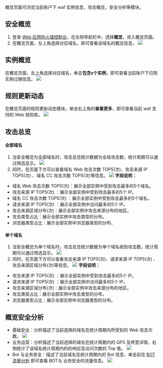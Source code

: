 概览页面可浏览当前账户下 waf 实例信息，攻击概览，安全分析等模块。

## 安全概览
1. 登录 [Web 应用防火墙控制台](https://console.cloud.tencent.com/guanjia/tea-overview)，在左侧导航栏中，选择**概览**，进入概览页面。
2. 在概览页面，左上角选择对应域名，即可查看该域名的概览信息。
![](https://qcloudimg.tencent-cloud.cn/raw/ff5e3e4facaa753538bdbc492561e73c.png)

## 实例概览
在概览页面，左上角选择对应域名，单击**包含x个实例**，即可查看当前账户下已购实例过期信息。
 ![](https://qcloudimg.tencent-cloud.cn/raw/43ea1457f33fb2f14702a3df152af1eb.png)

## 规则更新动态
在概览页面的规则更新动态模块，单击右上角的**查看更多**，即可查看当前 waf 支持的 Web 规则库。
![](https://qcloudimg.tencent-cloud.cn/raw/37374f11b2a3d53f1b80d81c7ecf3bfb.png)


## 攻击总览
#### 全部域名
1. 当安全概览为全部域名时，攻击总览统计数据为全局攻击数，统计周期可以通过筛选显示。
![](https://qcloudimg.tencent-cloud.cn/raw/fb8c9e85fa7f35dbff88152c01500f32.png)
2. 同时，在页面下方可以查看域名 Web 攻击次数 TOP5(次)、攻击来源 IP TOP5(次) 、域名 CC 攻击次数 TOP5(次)等信息。
![](https://qcloudimg.tencent-cloud.cn/raw/f43b63d956ead11882df34ef77303051.png)
**字段说明：**
 - 域名 Web 攻击次数 TOP5(次)：展示全部实例中受到攻击最多的5个域名。
 - 攻击来源 IP TOP5(次) ：展示全部实例中受到攻击最多的5个 IP。
 - 域名 CC 攻击次数 TOP5(次) ：展示全部实例中受到攻击最多的5个域名。
 - 请求来源 IP TOP5(次) ：展示全部实例中访问最多的5个 IP。
 - 攻击来源区域分布(次)：展示全部实例中攻击来源分布的地区。
 - 攻击类型占比：展示全部实例中攻击类型的分布。
 - 浏览器类型占比：展示全部实例中浏览器类型的分布。



#### 单个域名
1. 当安全概览为单个域名时，攻击总览统计数据为单个域名收到攻击数，统计周期可以通过筛选显示。
![](https://qcloudimg.tencent-cloud.cn/raw/245c232a1cbb17442cdc65f6e2d23221.png)
2. 同时，在页面下方可以查看攻击来源 IP TOP5(次)、请求来源 IP TOP5(次) 、攻击来源区域分布(次)等信息。
![](https://qcloudimg.tencent-cloud.cn/raw/3478d1370d38672e5c29bcf548a5826c.png)
**字段说明：**
 - 攻击来源 IP TOP5(次) ：展示全部实例中受到攻击最多的5个 IP。
 - 请求来源 IP TOP5(次) ：展示全部实例中访问最多的5个 IP。
 - 攻击来源区域分布(次)：展示全部实例中攻击来源分布的地区。
 - 攻击类型占比：展示全部实例中攻击类型的分布。
 - 浏览器类型占比：展示全部实例中浏览器类型的分布。

## 概览安全分析
- 基础安全：分析描述了当前选择的域名在统计周期内所受到的 Web 攻击次数。
![](https://qcloudimg.tencent-cloud.cn/raw/b57e73358239c76a71f824dd4370cac9.png)
- 业务运营：分析描述了当前选择的域名在统计周期内的 QPS 及带宽详情，右侧统计了该域名统计周期内的的响应及访问次数的 Top 值。
![](https://qcloudimg.tencent-cloud.cn/raw/fa8348999b728bbf18dac830e339b784.png)
- Bot 与业务安全：描述了当前域名在统计周期内的 Bot 信息，单击前往 [BOT流量分析](https://console.cloud.tencent.com/guanjia/tea-flowanalysis) 即可查看 BOT与 业务安全的流量信息。
![](https://qcloudimg.tencent-cloud.cn/raw/f2d70da1ca6a9f5e85224d44907e63fa.png)
